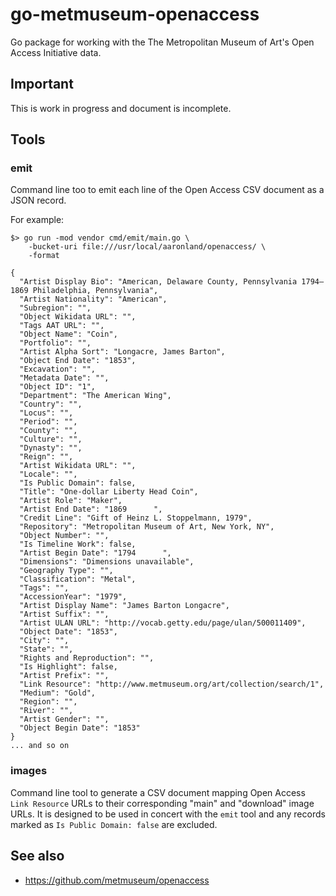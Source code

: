 # go-metmuseum-openaccess

Go package for working with the The Metropolitan Museum of Art's Open Access Initiative data.

## Important

This is work in progress and document is incomplete.

## Tools

### emit

Command line too to emit each line of the Open Access CSV document as a JSON record.

For example:

```
$> go run -mod vendor cmd/emit/main.go \
	-bucket-uri file:///usr/local/aaronland/openaccess/ \
	-format
	
{
  "Artist Display Bio": "American, Delaware County, Pennsylvania 1794–1869 Philadelphia, Pennsylvania",
  "Artist Nationality": "American",
  "Subregion": "",
  "Object Wikidata URL": "",
  "Tags AAT URL": "",
  "Object Name": "Coin",
  "Portfolio": "",
  "Artist Alpha Sort": "Longacre, James Barton",
  "Object End Date": "1853",
  "Excavation": "",
  "Metadata Date": "",
  "Object ID": "1",
  "Department": "The American Wing",
  "Country": "",
  "Locus": "",
  "Period": "",
  "County": "",
  "Culture": "",
  "Dynasty": "",
  "Reign": "",
  "Artist Wikidata URL": "",
  "Locale": "",
  "Is Public Domain": false,
  "Title": "One-dollar Liberty Head Coin",
  "Artist Role": "Maker",
  "Artist End Date": "1869      ",
  "Credit Line": "Gift of Heinz L. Stoppelmann, 1979",
  "Repository": "Metropolitan Museum of Art, New York, NY",
  "Object Number": "",
  "Is Timeline Work": false,
  "Artist Begin Date": "1794      ",
  "Dimensions": "Dimensions unavailable",
  "Geography Type": "",
  "Classification": "Metal",
  "Tags": "",
  "AccessionYear": "1979",
  "Artist Display Name": "James Barton Longacre",
  "Artist Suffix": "",
  "Artist ULAN URL": "http://vocab.getty.edu/page/ulan/500011409",
  "Object Date": "1853",
  "City": "",
  "State": "",
  "Rights and Reproduction": "",
  "Is Highlight": false,
  "Artist Prefix": "",
  "Link Resource": "http://www.metmuseum.org/art/collection/search/1",
  "Medium": "Gold",
  "Region": "",
  "River": "",
  "Artist Gender": "",
  "Object Begin Date": "1853"
}
... and so on
```

### images

Command line tool to generate a CSV document mapping Open Access `Link Resource` URLs to their corresponding "main" and "download" image URLs. It is designed to be used in concert with the `emit` tool and any records marked as `Is Public Domain: false` are excluded.

## See also

* https://github.com/metmuseum/openaccess